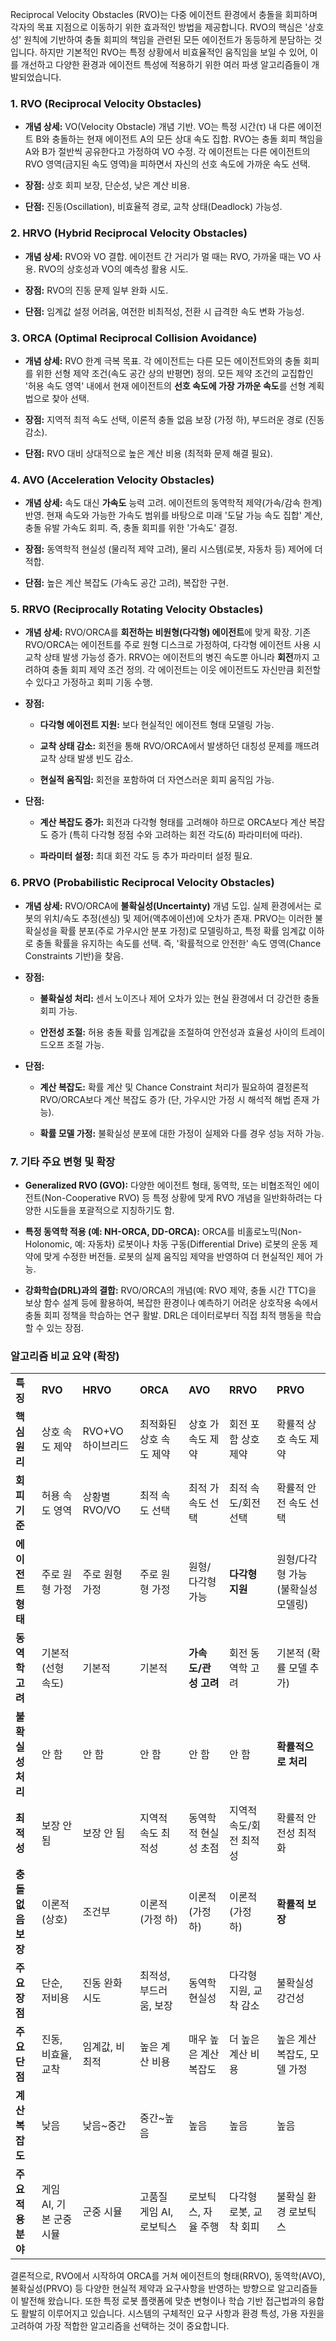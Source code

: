 Reciprocal Velocity Obstacles (RVO)는 다중 에이전트 환경에서 충돌을 회피하며 각자의 목표 지점으로 이동하기 위한 효과적인 방법을 제공합니다. RVO의 핵심은 '상호성' 원칙에 기반하여 충돌 회피의 책임을 관련된 모든 에이전트가 동등하게 분담하는 것입니다. 하지만 기본적인 RVO는 특정 상황에서 비효율적인 움직임을 보일 수 있어, 이를 개선하고 다양한 환경과 에이전트 특성에 적용하기 위한 여러 파생 알고리즘들이 개발되었습니다.

### 1. RVO (Reciprocal Velocity Obstacles)

- **개념 상세:** VO(Velocity Obstacle) 개념 기반. VO는 특정 시간(τ) 내 다른 에이전트 B와 충돌하는 현재 에이전트 A의 모든 상대 속도 집합. RVO는 충돌 회피 책임을 A와 B가 절반씩 공유한다고 가정하여 VO 수정. 각 에이전트는 다른 에이전트의 RVO 영역(금지된 속도 영역)을 피하면서 자신의 선호 속도에 가까운 속도 선택.
    
- **장점:** 상호 회피 보장, 단순성, 낮은 계산 비용.
    
- **단점:** 진동(Oscillation), 비효율적 경로, 교착 상태(Deadlock) 가능성.
    

### 2. HRVO (Hybrid Reciprocal Velocity Obstacles)

- **개념 상세:** RVO와 VO 결합. 에이전트 간 거리가 멀 때는 RVO, 가까울 때는 VO 사용. RVO의 상호성과 VO의 예측성 활용 시도.
    
- **장점:** RVO의 진동 문제 일부 완화 시도.
    
- **단점:** 임계값 설정 어려움, 여전한 비최적성, 전환 시 급격한 속도 변화 가능성.
    

### 3. ORCA (Optimal Reciprocal Collision Avoidance)

- **개념 상세:** RVO 한계 극복 목표. 각 에이전트는 다른 모든 에이전트와의 충돌 회피를 위한 선형 제약 조건(속도 공간 상의 반평면) 정의. 모든 제약 조건의 교집합인 '허용 속도 영역' 내에서 현재 에이전트의 **선호 속도에 가장 가까운 속도**를 선형 계획법으로 찾아 선택.
    
- **장점:** 지역적 최적 속도 선택, 이론적 충돌 없음 보장 (가정 하), 부드러운 경로 (진동 감소).
    
- **단점:** RVO 대비 상대적으로 높은 계산 비용 (최적화 문제 해결 필요).
    

### 4. AVO (Acceleration Velocity Obstacles)

- **개념 상세:** 속도 대신 **가속도** 능력 고려. 에이전트의 동역학적 제약(가속/감속 한계) 반영. 현재 속도와 가능한 가속도 범위를 바탕으로 미래 '도달 가능 속도 집합' 계산, 충돌 유발 가속도 회피. 즉, 충돌 회피를 위한 '가속도' 결정.
    
- **장점:** 동역학적 현실성 (물리적 제약 고려), 물리 시스템(로봇, 자동차 등) 제어에 더 적합.
    
- **단점:** 높은 계산 복잡도 (가속도 공간 고려), 복잡한 구현.
    

### 5. RRVO (Reciprocally Rotating Velocity Obstacles)

- **개념 상세:** RVO/ORCA를 **회전하는 비원형(다각형) 에이전트**에 맞게 확장. 기존 RVO/ORCA는 에이전트를 주로 원형 디스크로 가정하여, 다각형 에이전트 사용 시 교착 상태 발생 가능성 증가. RRVO는 에이전트의 병진 속도뿐 아니라 **회전**까지 고려하여 충돌 회피 제약 조건 정의. 각 에이전트는 이웃 에이전트도 자신만큼 회전할 수 있다고 가정하고 회피 기동 수행.
    
- **장점:**
    
    - **다각형 에이전트 지원:** 보다 현실적인 에이전트 형태 모델링 가능.
        
    - **교착 상태 감소:** 회전을 통해 RVO/ORCA에서 발생하던 대칭성 문제를 깨뜨려 교착 상태 발생 빈도 감소.
        
    - **현실적 움직임:** 회전을 포함하여 더 자연스러운 회피 움직임 가능.
        
- **단점:**
    
    - **계산 복잡도 증가:** 회전과 다각형 형태를 고려해야 하므로 ORCA보다 계산 복잡도 증가 (특히 다각형 정점 수와 고려하는 회전 각도(δ) 파라미터에 따라).
        
    - **파라미터 설정:** 최대 회전 각도 등 추가 파라미터 설정 필요.
        

### 6. PRVO (Probabilistic Reciprocal Velocity Obstacles)

- **개념 상세:** RVO/ORCA에 **불확실성(Uncertainty)** 개념 도입. 실제 환경에서는 로봇의 위치/속도 추정(센싱) 및 제어(액추에이션)에 오차가 존재. PRVO는 이러한 불확실성을 확률 분포(주로 가우시안 분포 가정)로 모델링하고, 특정 확률 임계값 이하로 충돌 확률을 유지하는 속도를 선택. 즉, '확률적으로 안전한' 속도 영역(Chance Constraints 기반)을 찾음.
    
- **장점:**
    
    - **불확실성 처리:** 센서 노이즈나 제어 오차가 있는 현실 환경에서 더 강건한 충돌 회피 가능.
        
    - **안전성 조절:** 허용 충돌 확률 임계값을 조절하여 안전성과 효율성 사이의 트레이드오프 조절 가능.
        
- **단점:**
    
    - **계산 복잡도:** 확률 계산 및 Chance Constraint 처리가 필요하여 결정론적 RVO/ORCA보다 계산 복잡도 증가 (단, 가우시안 가정 시 해석적 해법 존재 가능).
        
    - **확률 모델 가정:** 불확실성 분포에 대한 가정이 실제와 다를 경우 성능 저하 가능.
        

### 7. 기타 주요 변형 및 확장

- **Generalized RVO (GVO):** 다양한 에이전트 형태, 동역학, 또는 비협조적인 에이전트(Non-Cooperative RVO) 등 특정 상황에 맞게 RVO 개념을 일반화하려는 다양한 시도들을 포괄적으로 지칭하기도 함.
    
- **특정 동역학 적용 (예: NH-ORCA, DD-ORCA):** ORCA를 비홀로노믹(Non-Holonomic, 예: 자동차) 로봇이나 차동 구동(Differential Drive) 로봇의 운동 제약에 맞게 수정한 버전들. 로봇의 실제 움직임 제약을 반영하여 더 현실적인 제어 가능.
    
- **강화학습(DRL)과의 결합:** RVO/ORCA의 개념(예: RVO 제약, 충돌 시간 TTC)을 보상 함수 설계 등에 활용하여, 복잡한 환경이나 예측하기 어려운 상호작용 속에서 충돌 회피 정책을 학습하는 연구 활발. DRL은 데이터로부터 직접 최적 행동을 학습할 수 있는 장점.
    

### 알고리즘 비교 요약 (확장)

|   |   |   |   |   |   |   |
|---|---|---|---|---|---|---|
|**특징**|**RVO**|**HRVO**|**ORCA**|**AVO**|**RRVO**|**PRVO**|
|**핵심 원리**|상호 속도 제약|RVO+VO 하이브리드|최적화된 상호 속도 제약|상호 가속도 제약|회전 포함 상호 제약|확률적 상호 속도 제약|
|**회피 기준**|허용 속도 영역|상황별 RVO/VO|최적 속도 선택|최적 가속도 선택|최적 속도/회전 선택|확률적 안전 속도 선택|
|**에이전트 형태**|주로 원형 가정|주로 원형 가정|주로 원형 가정|원형/다각형 가능|**다각형 지원**|원형/다각형 가능 (불확실성 모델링)|
|**동역학 고려**|기본적 (선형 속도)|기본적|기본적|**가속도/관성 고려**|회전 동역학 고려|기본적 (확률 모델 추가)|
|**불확실성 처리**|안 함|안 함|안 함|안 함|안 함|**확률적으로 처리**|
|**최적성**|보장 안 됨|보장 안 됨|지역적 속도 최적성|동역학적 현실성 초점|지역적 속도/회전 최적성|확률적 안전성 최적화|
|**충돌 없음 보장**|이론적 (상호)|조건부|이론적 (가정 하)|이론적 (가정 하)|이론적 (가정 하)|**확률적 보장**|
|**주요 장점**|단순, 저비용|진동 완화 시도|최적성, 부드러움, 보장|동역학 현실성|다각형 지원, 교착 감소|불확실성 강건성|
|**주요 단점**|진동, 비효율, 교착|임계값, 비최적|높은 계산 비용|매우 높은 계산 복잡도|더 높은 계산 비용|높은 계산 복잡도, 모델 가정|
|**계산 복잡도**|낮음|낮음~중간|중간~높음|높음|높음|높음|
|**주요 적용 분야**|게임 AI, 기본 군중 시뮬|군중 시뮬|고품질 게임 AI, 로보틱스|로보틱스, 자율 주행|다각형 로봇, 교착 회피|불확실 환경 로보틱스|

결론적으로, RVO에서 시작하여 ORCA를 거쳐 에이전트의 형태(RRVO), 동역학(AVO), 불확실성(PRVO) 등 다양한 현실적 제약과 요구사항을 반영하는 방향으로 알고리즘들이 발전해 왔습니다. 또한 특정 로봇 플랫폼에 맞춘 변형이나 학습 기반 접근법과의 융합도 활발히 이루어지고 있습니다. 시스템의 구체적인 요구 사항과 환경 특성, 가용 자원을 고려하여 가장 적합한 알고리즘을 선택하는 것이 중요합니다.